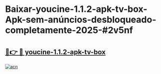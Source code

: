 # Baixar-youcine-1.1.2-apk-tv-box-Apk-sem-anúncios-desbloqueado-completamente-2025-#2v5nf

# <h2><a href="https://ainizakaria.my?title=youcine-1.1.2-apk-tv-box&ref=24M">🔗👉 🔴 youcine-1.1.2-apk-tv-box</a></h2>

[![acn](https://github.com/user-attachments/assets/0f9c940e-d8b0-45ae-aac7-cd30a18b3e1c)](https://ainizakaria.my?title=youcine-1.1.2-apk-tv-box&ref=24M)

